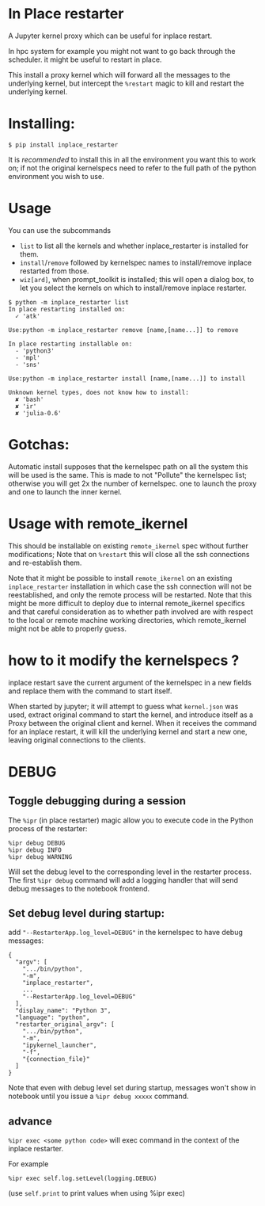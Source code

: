 # In Place restarter

A Jupyter kernel proxy which can be useful for inplace restart.

In hpc system for example you might not want to go back through the scheduler. 
it might be useful to restart in place. 

This install a proxy kernel which will forward all the messages to the
underlying kernel, but intercept the `%restart` magic to kill and restart the
underlying kernel.

# Installing:


```
$ pip install inplace_restarter
```

It is _recommended_ to install this in all the environment you want this to work
on; if not the original kernelspecs need to refer to the full path of the python
environment you wish to use.

# Usage

You can use the subcommands 

 - `list` to list all the kernels and whether inplace_restarter is installed for
   them.
 - `install`/`remove` followed by kernelspec names to install/remove inplace
   restarted from those.
 - `wiz[ard]`, when prompt_toolkit is installed; this will open a dialog box, to
   let you select the kernels on which to install/remove inplace restarter.

```
$ python -m inplace_restarter list
In place restarting installed on:
  ✓ 'atk'

Use:python -m inplace_restarter remove [name,[name...]] to remove

In place restarting installable on:
  - 'python3'
  - 'mpl'
  - 'sns'

Use:python -m inplace_restarter install [name,[name...]] to install

Unknown kernel types, does not know how to install:
  ✘ 'bash'
  ✘ 'ir'
  ✘ 'julia-0.6'
```

# Gotchas:

Automatic install supposes that the kernelspec path on all the system this will be used is the same. 
This is made to not "Pollute" the kernelspec list; otherwise you will get 2x the number of kernelspec. 
one to launch the proxy and one to launch the inner kernel.

# Usage with remote_ikernel

This should be installable on existing `remote_ikernel` spec without further
modifications; Note that on `%restart` this will close all the ssh connections
and re-establish them.

Note that it might be possible to install `remote_ikernel` on an existing
`inplace_restarter` installation in which case the ssh connection will not be
reestablished, and only the remote process will be restarted. Note that this
might be more difficult to deploy due to internal remote_ikernel specifics and
that careful consideration as to whether path involved are with respect to the
local or remote machine working directories, which remote_ikernel might not be
able to properly guess. 

# how to it modify the kernelspecs ?

inplace restart save the current argument of the kernelspec in a new fields and
replace them with the command to start itself.

When started by jupyter; it will attempt to guess what `kernel.json` was used,
extract original command to start the kernel, and introduce itself as a Proxy
between the original client and kernel. When it receives the command for an
inplace restart, it will kill the underlying kernel and start a new one, leaving
original connections to the clients. 

# DEBUG

## Toggle debugging during a session

The `%ipr` (in place restarter) magic allow you to execute code in the Python process of the restarter:

```
%ipr debug DEBUG
%ipr debug INFO
%ipr debug WARNING
```

Will set the debug level to the corresponding level in the restarter process.
The first `%ipr debug` command will add a logging handler that will send debug
messages to the notebook frontend. 


## Set debug level during startup:


add `"--RestarterApp.log_level=DEBUG"` in the kernelspec to have debug messages:


```
{
  "argv": [
    ".../bin/python",
    "-m",
    "inplace_restarter",
    ...
    "--RestarterApp.log_level=DEBUG"
  ],
  "display_name": "Python 3",
  "language": "python",
  "restarter_original_argv": [
    ".../bin/python",
    "-m",
    "ipykernel_launcher",
    "-f",
    "{connection_file}"
  ]
}
````


Note that even with debug level set during startup, messages won't show in
notebook until you issue a `%ipr debug xxxxx` command.

## advance

`%ipr exec <some python code>` will exec command in the context of the inplace
restarter.


For example

```
%ipr exec self.log.setLevel(logging.DEBUG)
```

(use `self.print` to print values when using %ipr exec)













